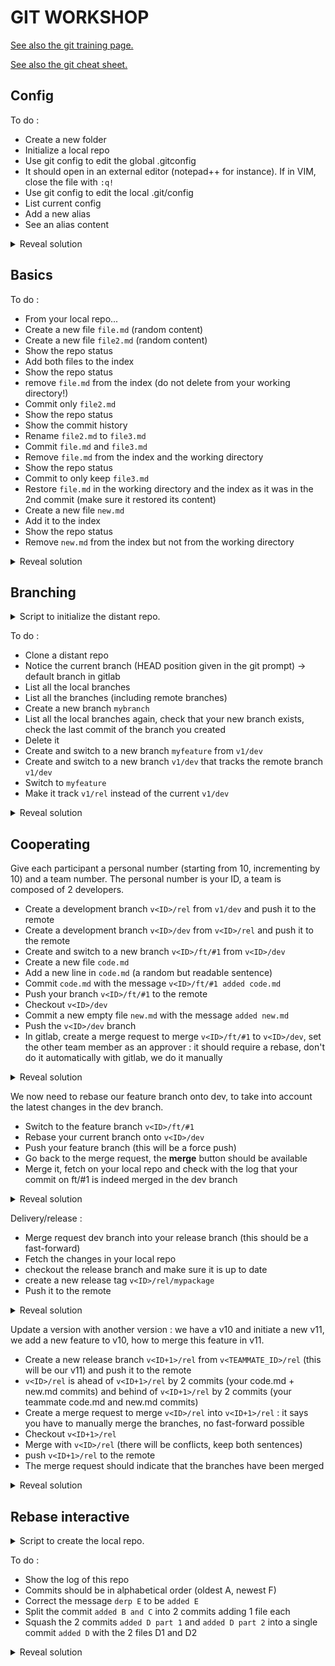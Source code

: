 # GIT WORKSHOP

[See also the git training page.](./git_training.md)

[See also the git cheat sheet.](./git.md)

## Config

To do :

- Create a new folder
- Initialize a local repo
- Use git config to edit the global .gitconfig
- It should open in an external editor (notepad++ for instance). If in VIM, close the file with `:q!`
- Use git config to edit the local .git/config
- List current config
- Add a new alias
- See an alias content

<details>
<summary>Reveal solution</summary>
<p>

```bash
git init
git config --edit
# set notepad++ as your editor :
git config --global core.editor "'C:/Program Files/Notepad++/notepad++.exe' -multiInst -notabbar -nosession -noPlugin"
git config --edit --global
git config --list
git config --global alias.ceg "config --edit --global"
git config alias.ceg
git config core.hooksPath .git/hooks
```

</p>
</details>

## Basics

To do :

- From your local repo...
- Create a new file `file.md` (random content)
- Create a new file `file2.md` (random content)
- Show the repo status
- Add both files to the index
- Show the repo status
- remove `file.md` from the index (do not delete from your working directory!)
- Commit only `file2.md`
- Show the repo status
- Show the commit history
- Rename `file2.md` to `file3.md`
- Commit `file.md` and `file3.md`
- Remove `file.md` from the index and the working directory
- Show the repo status
- Commit to only keep `file3.md`
- Restore `file.md` in the working directory and the index as it was in the 2nd commit (make sure it restored its content)
- Create a new file `new.md`
- Add it to the index
- Show the repo status
- Remove `new.md` from the index but not from the working directory

<details>
<summary>Reveal solution</summary>
<p>

```bash
touch file.md
touch file2.md
git status
git add -- file.md file2.md # or git add --all
git status
git rm --cached -- file.md
git commit
git status
git log
git mv file2.md file3.md
git add file.md
git commit
git rm file.md
git status
git commit
git checkout HEAD~ -- file.md
git touch new.md
git add new.md
git status
git reset -- new.md
```

</p>
</details>

## Branching

<details>
<summary>Script to initialize the distant repo.</summary>
<p>

```bash
git init
echo "repo" > README.md
git checkout -b v1/rel
git add README.md
git commit -m "v1/init"
touch .gitignore
git checkout -b v1/dev
git add .gitignore
git commit -m "v1/init added .gitignore"
git remote add origin <url>
git push origin v1/rel v1/dev
```

</p>
</details>

To do :

- Clone a distant repo
- Notice the current branch (HEAD position given in the git prompt) -> default branch in gitlab
- List all the local branches
- List all the branches (including remote branches)
- Create a new branch `mybranch`
- List all the local branches again, check that your new branch exists, check the last commit of the branch you created
- Delete it
- Create and switch to a new branch `myfeature` from `v1/dev`
- Create and switch to a new branch `v1/dev` that tracks the remote branch `v1/dev`
- Switch to `myfeature`
- Make it track `v1/rel` instead of the current `v1/dev`

<details>
<summary>Reveal solution</summary>
<p>

```bash
git clone <url>
git branch
git branch -av
git branch mybranch
git branch
git branch -d mybranch
git checkout -b myfeature origin/v1/dev
git checkout v1/dev
git checkout myfeature
git branch -u v1/rel
```

</p>
</details>

## Cooperating

Give each participant a personal number (starting from 10, incrementing by 10) and a team number. The personal number is your ID, a team is composed of 2 developers.

- Create a development branch `v<ID>/rel` from `v1/dev` and push it to the remote
- Create a development branch `v<ID>/dev` from `v<ID>/rel` and push it to the remote
- Create and switch to a new branch `v<ID>/ft/#1` from `v<ID>/dev`
- Create a new file `code.md`
- Add a new line in `code.md` (a random but readable sentence)
- Commit `code.md` with the message `v<ID>/ft/#1 added code.md`
- Push your branch `v<ID>/ft/#1` to the remote
- Checkout `v<ID>/dev`
- Commit a new empty file `new.md` with the message `added new.md`
- Push the `v<ID>/dev` branch
- In gitlab, create a merge request to merge `v<ID>/ft/#1` to `v<ID>/dev`, set the other team member as an approver : it should require a rebase, don't do it automatically with gitlab, we do it manually

<details>
<summary>Reveal solution</summary>
<p>

```bash
git branch v10/rel origin/v1/dev
git push origin v10/rel
git branch v10/dev origin/v10/rel
git push origin v10/dev
git checkout -b v10/ft/\#1 v10/dev
echo "my line of code" > code.md
git add code.md
git commit -m "added code.md"
git push origin v10/ft/\#1
git checkout v10/dev
touch new.md
git add new.md
git commit -m "added new.md"
git push origin v10/dev
```

</p>
</details>

We now need to rebase our feature branch onto dev, to take into account the latest changes in the dev branch.

- Switch to the feature branch `v<ID>/ft/#1`
- Rebase your current branch onto `v<ID>/dev`
- Push your feature branch (this will be a force push)
- Go back to the merge request, the **merge** button should be available
- Merge it, fetch on your local repo and check with the log that your commit on ft/#1 is indeed merged in the dev branch

<details>
<summary>Reveal solution</summary>
<p>

```bash
git checkout v10/ft/\#1
git rebase origin/v10/dev
git push origin v10/ft/\#1 #  fails
git push origin v10/ft/\#1 -f
git fetch
git checkout v10/dev
git rebase origin/v10/dev # or git pull, or git merge origin/v10/dev
git log
```

</p>
</details>

Delivery/release :

- Merge request dev branch into your release branch (this should be a fast-forward)
- Fetch the changes in your local repo
- checkout the release branch and make sure it is up to date
- create a new release tag `v<ID>/rel/mypackage`
- Push it to the remote

<details>
<summary>Reveal solution</summary>
<p>

```bash
git fetch
git checkout v10/rel
git pull
git tag v10/rel/mypackage
git push origin v10/rel/mypackage
```

</p>
</details>

Update a version with another version : we have a v10 and initiate a new v11, we add a new feature to v10, how to merge this feature in v11.

- Create a new release branch `v<ID+1>/rel` from `v<TEAMMATE_ID>/rel` (this will be our v11) and push it to the remote
- `v<ID>/rel` is ahead of `v<ID+1>/rel` by 2 commits (your code.md + new.md commits) and behind of `v<ID+1>/rel` by 2 commits (your teammate code.md and new.md commits)
- Create a merge request to merge `v<ID>/rel` into `v<ID+1>/rel` : it says you have to manually merge the branches, no fast-forward possible
- Checkout `v<ID+1>/rel`
- Merge with `v<ID>/rel` (there will be conflicts, keep both sentences)
- push `v<ID+1>/rel` to the remote
- The merge request should indicate that the branches have been merged

<details>
<summary>Reveal solution</summary>
<p>

```bash
git checkout -b v11/rel v20/rel
git push origin v20/rel
git merge # conflicts
git mergetool
git add code.md
git merge --continue
```

</p>
</details>

## Rebase interactive

<details>
<summary>Script to create the local repo.</summary>
<p>

Create a .sh file, copy the following commands in it then execute it with `sh file.sh`.

```bash
git init
touch A
git add --all
git commit -m "added A"
touch B
touch C
git add --all
git commit -m "added B and C"
touch F
git add --all
git commit -m "added F"
touch E
git add --all
git commit -m "derp E"
touch D1
git add --all
git commit -m "added D part 1"
touch D2
git add --all
git commit -m "added D part 2"
```

</p>
</details>

To do :

- Show the log of this repo
- Commits should be in alphabetical order (oldest A, newest F)
- Correct the message `derp E` to be `added E`
- Split the commit `added B and C` into 2 commits adding 1 file each
- Squash the 2 commits `added D part 1` and `added D part 2` into a single commit `added D` with the 2 files D1 and D2

<details>
<summary>Reveal solution</summary>
<p>

```bash
git rebase -i HEAD~5
```

Rebase file :

```text
e 36047e2 added B and C
pick e206ef8 added D part 1
s b05c717 added D part 2
r 4259336 derp E
pick 783b96b added F
```

The rebase stops after applying B and C :

```bash
git log
git rm --cached C
git commit --amend -m "added B"
git add C
git commit -m "added C"
git rebase --continue
```

The rebase stops asking the commit message from squashing D1 and D2 together. Input `added D`.

Finally it stops asking the new message for `derp E`. Input `added E`.

</p>
</details>